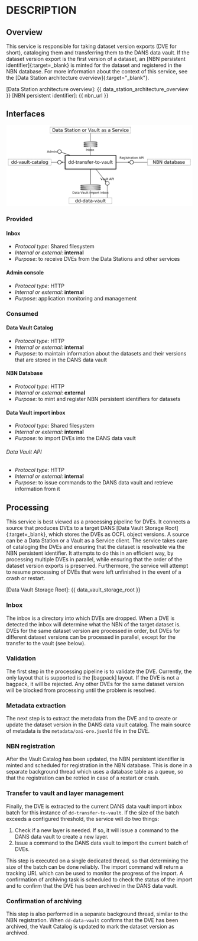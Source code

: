 DESCRIPTION
===========

Overview
--------

This service is responsible for taking dataset version exports (DVE for short), cataloging them and transferring them to the DANS data vault. If the dataset
version export is the first version of a dataset, an [NBN persistent identifier]{:target=_blank} is minted for the dataset and registered in the NBN database.
For more information about the context of this service, see the [Data Station architecture overview]{:target="_blank"}.

[Data Station architecture overview]: {{ data_station_architecture_overview }}
[NBN persistent identifier]: {{ nbn_url }}

Interfaces
----------

![Interfaces](img/overview.png)

### Provided

#### Inbox

* _Protocol type_: Shared filesystem
* _Internal or external_: **internal**
* _Purpose_: to receive DVEs from the Data Stations and other services

#### Admin console

* _Protocol type_: HTTP
* _Internal or external_: **internal**
* _Purpose_: application monitoring and management

### Consumed

#### Data Vault Catalog

* _Protocol type_: HTTP
* _Internal or external_: **internal**
* _Purpose_: to maintain information about the datasets and their versions that are stored in the DANS data vault

#### NBN Database

* _Protocol type_: HTTP
* _Internal or external_: **external**
* _Purpose_: to mint and register NBN persistent identifiers for datasets

#### Data Vault import inbox

* _Protocol type_: Shared filesystem
* _Internal or external_: **internal**
* _Purpose_: to import DVEs into the DANS data vault

###### Data Vault API

* _Protocol type_: HTTP
* _Internal or external_: **internal**
* _Purpose_: to issue commands to the DANS data vault and retrieve information from it

Processing
----------
This service is best viewed as a processing pipeline for DVEs. It connects a source that produces DVEs to a target DANS
[Data Vault Storage Root]{:target=_blank}, which stores the DVEs as OCFL object versions. A source can be a Data Station or a Vault as a Service client. The
service takes care of cataloging the DVEs and ensuring that the dataset is resolvable via the NBN persistent identifier. It attempts to do this in an efficient
way, by processing multiple DVEs in parallel, while ensuring that the order of the dataset version exports is preserved. Furthermore, the service will attempt
to resume processing of DVEs that were left unfinished in the event of a crash or restart.

[Data Vault Storage Root]: {{ data_vault_storage_root }}

### Inbox

The inbox is a directory into which DVEs are dropped. When a DVE is detected the inbox will determine what the NBN of the target dataset is. DVEs for the same
dataset version are processed in order, but DVEs for different dataset versions can be processed in parallel, except for the transfer to the vault (see below).

### Validation

The first step in the processing pipeline is to validate the DVE. Currently, the only layout that is supported is the [bagpack] layout. If the DVE is not a
bagpack, it will be rejected. Any other DVEs for the same dataset version will be blocked from processing until the problem is resolved.

### Metadata extraction

The next step is to extract the metadata from the DVE and to create or update the dataset version in the DANS data vault catalog. The main source of metadata is
the `metadata/oai-ore.jsonld` file in the DVE.

### NBN registration

After the Vault Catalog has been updated, the NBN persistent identifier is minted and scheduled for registration in the NBN database. This is done in a separate
background thread which uses a database table as a queue, so that the registration can be retried in case of a restart or crash.

### Transfer to vault and layer management

Finally, the DVE is extracted to the current DANS data vault import inbox batch for this instance of `dd-transfer-to-vault`. If the size of the batch exceeds a
configured threshold, the service will do two things:

1. Check if a new layer is needed. If so, it will issue a command to the DANS data vault to create a new layer.
2. Issue a command to the DANS data vault to import the current batch of DVEs.

This step is executed on a single dedicated thread, so that determining the size of the batch can be done reliably. The import command will return a tracking
URL which can be used to monitor the progress of the import. A confirmation of archiving task is scheduled to check the status of the import and to confirm that
the DVE has been archived in the DANS data vault.

### Confirmation of archiving

This step is also performed in a separate background thread, similar to the NBN registration. When `dd-data-vault` confirms that the DVE has been archived, the
Vault Catalog is updated to mark the dataset version as archived.







